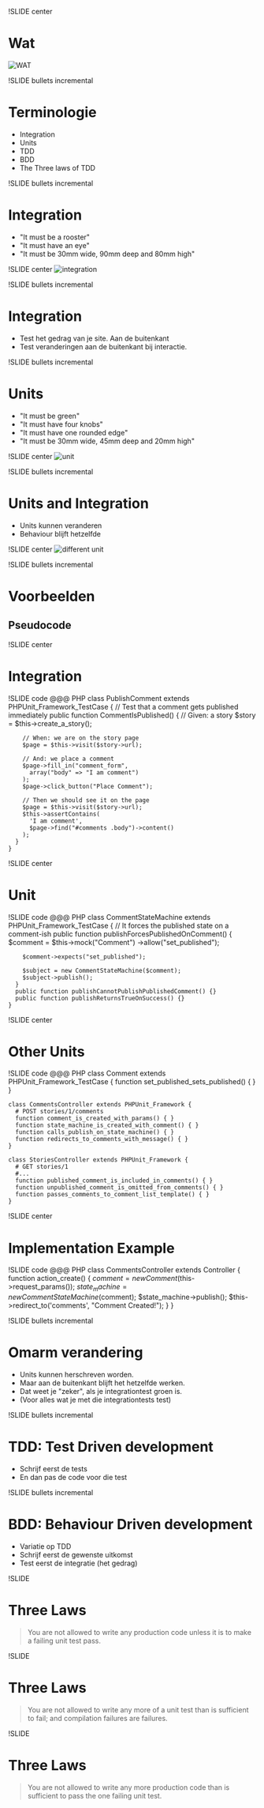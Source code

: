 !SLIDE center
# Wat
![WAT](./wat.png "wat")

!SLIDE bullets incremental
# Terminologie
* Integration
* Units
* TDD
* BDD
* The Three laws of TDD

!SLIDE bullets incremental
# Integration
* "It must be a rooster"
* "It must have an eye"
* "It must be 30mm wide, 90mm deep and 80mm high"

!SLIDE center
![integration](duplo.jpg)

!SLIDE bullets incremental
# Integration
* Test het gedrag van je site. Aan de buitenkant
* Test veranderingen aan de buitenkant bij interactie.


!SLIDE bullets incremental
# Units
* "It must be green"
* "It must have four knobs"
* "It must have one rounded edge"
* "It must be 30mm wide, 45mm deep and 20mm high"

!SLIDE center
![unit](duplo_unit_B.jpg)

!SLIDE bullets incremental
# Units and Integration
* Units kunnen veranderen
* Behaviour blijft hetzelfde

!SLIDE center
![different unit](duplo_integration_swap_units.jpg)

!SLIDE bullets incremental
# Voorbeelden
## Pseudocode

!SLIDE center
# Integration

!SLIDE code
    @@@ PHP
    class PublishComment extends PHPUnit_Framework_TestCase {
      // Test that a comment gets published immediately
      public function CommentIsPublished() {
        // Given: a story
        $story = $this->create_a_story();

        // When: we are on the story page
        $page = $this->visit($story->url);

        // And: we place a comment
        $page->fill_in("comment_form",
          array("body" => "I am comment")
        );
        $page->click_button("Place Comment");

        // Then we should see it on the page
        $page = $this->visit($story->url);
        $this->assertContains(
          'I am comment', 
          $page->find("#comments .body")->content()
        );
      }
    }

!SLIDE center
# Unit

!SLIDE code
    @@@ PHP
    class CommentStateMachine extends PHPUnit_Framework_TestCase {
      // It forces the published state on a comment-ish
      public function publishForcesPublishedOnComment() {
        $comment = $this->mock("Comment")
          ->allow("set_published");

        $comment->expects("set_published");

        $subject = new CommentStateMachine($comment);
        $subject->publish();
      }
      public function publishCannotPublishPublishedComment() {}
      public function publishReturnsTrueOnSuccess() {}
    }

!SLIDE center
# Other Units

!SLIDE code
    @@@ PHP
    class Comment extends PHPUnit_Framework_TestCase {
      function set_published_sets_published() { }
    }

    class CommentsController extends PHPUnit_Framework {
      # POST stories/1/comments
      function comment_is_created_with_params() { }
      function state_machine_is_created_with_comment() { }
      function calls_publish_on_state_machine() { }
      function redirects_to_comments_with_message() { }
    }

    class StoriesController extends PHPUnit_Framework {
      # GET stories/1
      #...
      function published_comment_is_included_in_comments() { }
      function unpublished_comment_is_omitted_from_comments() { }
      function passes_comments_to_comment_list_template() { }
    }


!SLIDE center
# Implementation Example

!SLIDE code
    @@@ PHP
    class CommentsController extends Controller {
      function action_create() {
        $comment = new Comment($this->request_params());
        $state_machine = new CommentStateMachine($comment);
        $state_machine->publish();
        $this->redirect_to('comments', "Comment Created!");
      }
    }



!SLIDE bullets incremental
# Omarm verandering
* Units kunnen herschreven worden.
* Maar aan de buitenkant blijft het hetzelfde werken. 
* Dat weet je "zeker", als je integrationtest groen is.
* (Voor alles wat je met die integrationtests test)

!SLIDE bullets incremental
# TDD: Test Driven development
* Schrijf eerst de tests
* En dan pas de code voor die test

!SLIDE bullets incremental
# BDD: Behaviour Driven development
* Variatie op TDD
* Schrijf eerst de gewenste uitkomst
* Test eerst de integratie (het gedrag)

!SLIDE
# Three Laws
> You are not allowed to write any production code unless it is to make a failing unit test pass.

!SLIDE
# Three Laws
> You are not allowed to write any more of a unit test than is sufficient to fail; and compilation failures are failures.

!SLIDE
# Three Laws
> You are not allowed to write any more production code than is sufficient to pass the one failing unit test.

